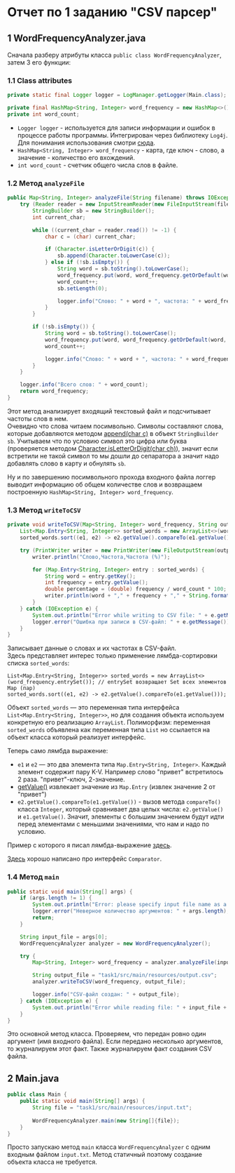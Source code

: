 # Отчет по 1 заданию "CSV парсер"

## 1 WordFrequencyAnalyzer.java
Сначала разберу атрибуты класса `public class WordFrequencyAnalyzer`, затем 3 его функции:  
### 1.1 Class attributes 
```java
private static final Logger logger = LogManager.getLogger(Main.class);

private final HashMap<String, Integer> word_frequency = new HashMap<>();
private int word_count;
```
 - `Logger logger` - используется для записи информации и ошибок в процессе работы программы.
 Интегрирован через библиотеку `Log4j`. Для понимания использования смотри [сюда](https://howtodoinjava.com/log4j2/maven-gradle-config/).  
 - `HashMap<String, Integer> word_frequency` - карта, где ключ - слово, а значение - количество его вхождений.  
 - `int word_count` - счетчик общего числа слов в файле.

### 1.2 Метод `analyzeFile`
```java
public Map<String, Integer> analyzeFile(String filename) throws IOException {
    try (Reader reader = new InputStreamReader(new FileInputStream(filename))) {
        StringBuilder sb = new StringBuilder();
        int current_char;

        while ((current_char = reader.read()) != -1) {
            char c = (char) current_char;

            if (Character.isLetterOrDigit(c)) {
                sb.append(Character.toLowerCase(c));
            } else if (!sb.isEmpty()) {
                String word = sb.toString().toLowerCase();
                word_frequency.put(word, word_frequency.getOrDefault(word, 0) + 1);
                word_count++;
                sb.setLength(0);

                logger.info("Слово: " + word + ", частота: " + word_frequency.get(word));
            }
        }

        if (!sb.isEmpty()) {
            String word = sb.toString().toLowerCase();
            word_frequency.put(word, word_frequency.getOrDefault(word, 0) + 1);
            word_count++;

            logger.info("Слово: " + word + ", частота: " + word_frequency.get(word));
        }
    }

    logger.info("Всего слов: " + word_count);
    return word_frequency;
}
```
Этот метод анализирует входящий текстовый файл и подсчитывает частоты слов в нем.  
Очевидно что слова читаем посимвольно. Символы составляют слова, 
которые добавляются методом [append(char c)](https://docs.oracle.com/javase/8/docs/api/java/lang/StringBuilder.html#append-char-) 
в объект `StringBuilder sb`. Учитываем что по условию символ это
цифра или буква (проверяется методом [Character.isLetterOrDigit(char ch)](https://www.javatpoint.com/java-character-isletterordigit-method)), 
значит если встретили не такой символ то мы дошли до
сепаратора а значит надо добавлять слово в карту и обнулять `sb`.  

Ну и по завершению посимвольного прохода входного файла логгер
выводит информацию об общем количестве слов и возвращаем построенную 
`HashMap<String, Integer> word_frequency`.  

### 1.3 Метод `writeToCSV`
```java
private void writeToCSV(Map<String, Integer> word_frequency, String output_file) {
    List<Map.Entry<String, Integer>> sorted_words = new ArrayList<>(word_frequency.entrySet()); // entrySet возвращает Set всех элементов Map (пар)
    sorted_words.sort((e1, e2) -> e2.getValue().compareTo(e1.getValue()));

    try (PrintWriter writer = new PrintWriter(new FileOutputStream(output_file))) {
        writer.println("Слово,Частота,Частота (%)");

        for (Map.Entry<String, Integer> entry : sorted_words) {
            String word = entry.getKey();
            int frequency = entry.getValue();
            double percentage = (double) frequency / word_count * 100;
            writer.println(word + "," + frequency + "," + String.format("%.0f", percentage) + "%");
        }
    } catch (IOException e) {
        System.out.println("Error while writing to CSV file: " + e.getMessage());
        logger.error("Ошибка при записи в CSV-файл: " + e.getMessage());
    }
}
```
Записывает данные о словах и их частотах в CSV-файл.  
Здесь представляет интерес только применение лямбда-сортировки списка `sorted_words`:
```angular2html
List<Map.Entry<String, Integer>> sorted_words = new ArrayList<>(word_frequency.entrySet()); // entrySet возвращает Set всех элементов Map (пар)
sorted_words.sort((e1, e2) -> e2.getValue().compareTo(e1.getValue()));
```
Объект `sorted_words` — это переменная типа интерфейса `List<Map.Entry<String, Integer>>`, 
но для создания объекта используем конкретную его реализацию `ArrayList`. 
Полиморфизм: переменная `sorted_words` объявлена как
переменная типа `List` но ссылается на объект класса который реализует интерфейс.  

Теперь само лямбда выражение:
- `e1` и `e2` — это два элемента типа `Map.Entry<String, Integer>`. 
Каждый элемент содержит пару K-V. Например слово "привет" встретилось 2 раза. "привет"-ключ, 2-значение.
- [getValue()](https://docs.oracle.com/javase/8/docs/api/java/util/Map.Entry.html#getValue--) 
извлекает значение из `Map.Entry` (извлек значение 2 от "привет")
- `e2.getValue().compareTo(e1.getValue())` - вызов метода `compareTo()` класса `Integer`,
  который сравнивает два целых числа: `e2.getValue()` и `e1.getValue()`.
  Значит, элементы с большим значением будут идти перед элементами с меньшими значениями, 
что нам и надо по условию.
  
Пример с которого я писал лямбда-выражение [здесь](https://www.javatpoint.com/java-list-sort-lambda).

[Здесь](https://www.w3schools.com/java/java_advanced_sorting.asp) хорошо написано про интерфейс `Comparator`. 
### 1.4 Метод `main`
```java
public static void main(String[] args) {
    if (args.length != 1) {
        System.out.println("Error: please specify input file name as a single argument.");
        logger.error("Неверное количество аргументов: " + args.length);
        return;
    }

    String input_file = args[0];
    WordFrequencyAnalyzer analyzer = new WordFrequencyAnalyzer();

    try {
        Map<String, Integer> word_frequency = analyzer.analyzeFile(input_file);

        String output_file = "task1/src/main/resources/output.csv";
        analyzer.writeToCSV(word_frequency, output_file);

        logger.info("CSV-файл создан: " + output_file);
    } catch (IOException e) {
        System.out.println("Error while reading file: " + input_file + ": " + e.getMessage());
    }
}
```
Это основной метод класса. Проверяем, что передан ровно один аргумент 
(имя входного файла). Если передано несколько аргументов, то журналируем этот факт.
Также журналируем факт создания CSV файла.

## 2 Main.java
```java
public class Main {
    public static void main(String[] args) {
        String file = "task1/src/main/resources/input.txt";
        
        WordFrequencyAnalyzer.main(new String[]{file});
    }
}
```
Просто запускаю метод `main` класса `WordFrequencyAnalyzer` с одним
входным файлом `input.txt`. 
Метод статичный поэтому создание объекта класса не требуется.